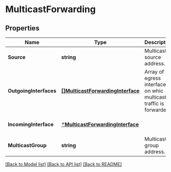 # MulticastForwarding

## Properties
Name | Type | Description | Notes
------------ | ------------- | ------------- | -------------
**Source** | **string** | Multicast source address. | [optional] [default to null]
**OutgoingInterfaces** | [**[]MulticastForwardingInterface**](MulticastForwardingInterface.md) | Array of egress interfaces on whic multicast traffic is forwarded.  | [optional] [default to null]
**IncomingInterface** | [***MulticastForwardingInterface**](MulticastForwardingInterface.md) |  | [optional] [default to null]
**MulticastGroup** | **string** | Multicast group address. | [optional] [default to null]

[[Back to Model list]](../README.md#documentation-for-models) [[Back to API list]](../README.md#documentation-for-api-endpoints) [[Back to README]](../README.md)

